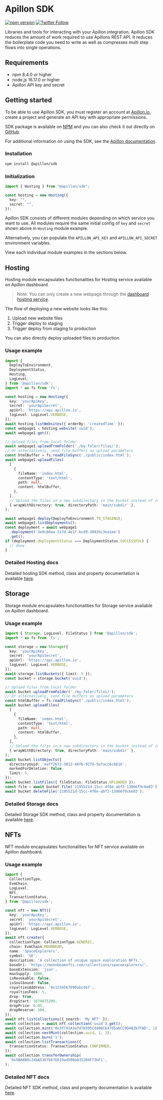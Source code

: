 # Apillon SDK

[![npm version](https://badge.fury.io/js/@apillon%2Fsdk.svg)](https://badge.fury.io/js/@apillon%2Fsdk)
[![Twitter Follow](https://img.shields.io/twitter/follow/Apillon?style=social)](https://twitter.com/intent/follow?screen_name=Apillon)

Libraries and tools for interacting with your Apillon integration.
Apillon SDK reduces the amount of work required to use Apillons REST API. It reduces the boilerplate code you need to write
as well as compresses multi step flows into single operations.

## Requirements

- npm 8.4.0 or higher
- node.js 16.17.0 or higher
- Apillon API key and secret

## Getting started

To be able to use Apillon SDK, you must register an account at [Apillon.io](https://app.apillon.io), create a project and generate an API key with appropriate permissions.

SDK package is available on [NPM](https://www.npmjs.com/package/@apillon/sdk) and you can also check it out directly on [GitHub](https://github.com/Apillon/sdk).

For additional information on using the SDK, see the [Apillon documentation](https://wiki.apillon.io).

### Installation

```sh
npm install @apillon/sdk
```

### Initialization

```ts
import { Hosting } from "@apillon/sdk";

const hosting = new Hosting({
  key: "",
  secret: "",
});
```

Apillon SDK consists of different modules depending on which service you want to use. All modules require the same initial config of `key` and `secret` shown above in `Hosting` module example.

Alternatively, you can populate the `APILLON_API_KEY` and `APILLON_API_SECRET` environment variables.

View each individual module examples in the sections below.


## Hosting

Hosting module encapsulates functionalities for Hosting service available on Apillon dashboard.

> Note: You can only create a new webpage through the [dashboard hosting service](https://app.apillon.io/dashboard/service/hosting).

The flow of deploying a new website looks like this:

1. Upload new website files
2. Trigger deploy to staging
3. Trigger deploy from staging to production

You can also directly deploy uploaded files to production.

### Usage example

```ts
import {
  DeployToEnvironment,
  DeploymentStatus,
  Hosting,
  LogLevel,
} from '@apillon/sdk';
import * as fs from 'fs';

const hosting = new Hosting({
  key: 'yourApiKey',
  secret: 'yourApiSecret',
  apiUrl: 'https://api.apillon.io',
  logLevel: LogLevel.VERBOSE,
});
await hosting.listWebsites({ orderBy: 'createdTime' });
const webpage1 = hosting.website('uuid');
await webpage1.get();

// Upload files from local folder
await webpage1.uploadFromFolder('./my-foler/files/');
// Or alternatively, send file buffers as upload parameters
const htmlBuffer = fs.readFileSync('./public/index.html');
await webpage1.uploadFiles(
  [
    {
      fileName: 'index.html',
      contentType: 'text/html',
      path: null,
      content: htmlBuffer,
    },
  ],
  // Upload the files in a new subdirectory in the bucket instead of in the root of the bucket
  { wrapWithDirectory: true, directoryPath: 'main/subdir' },
);

await webpage1.deploy(DeployToEnvironment.TO_STAGING);
await webpage1.listDeployments();
const deployment = await webpage1
  .deployment('3e0c66ea-317d-4e1f-bcd9-38026c3ea1ee')
  .get();
if (deployment.deploymentStatus === DeploymentStatus.SUCCESSFUL) {
  // done
}
```

### Detailed Hosting docs

Detailed hosting SDK method, class and property documentation is available [here](https://sdk-docs.apillon.io/classes/Hosting.html).

## Storage

Storage module encapsulates functionalities for Storage service available on Apillon dashboard.

### Usage example

```ts
import { Storage, LogLevel, FileStatus } from '@apillon/sdk';
import * as fs from 'fs';

const storage = new Storage({
  key: 'yourApiKey',
  secret: 'yourApiSecret',
  apiUrl: 'https://api.apillon.io',
  logLevel: LogLevel.VERBOSE,
});
await storage.listBuckets({ limit: 5 });
const bucket = storage.bucket('uuid');

// Upload files from local folder
await bucket.uploadFromFolder('./my-foler/files/');
// Or alternatively, send file buffers as upload parameters
const htmlBuffer = fs.readFileSync('./public/index.html');
await bucket.uploadFiles(
  [
    {
      fileName: 'index.html',
      contentType: 'text/html',
      path: null,
      content: htmlBuffer,
    },
  ],
  // Upload the files in a new subdirectory in the bucket instead of in the root of the bucket
  { wrapWithDirectory: true, directoryPath: 'main/subdir' },
);
await bucket.listObjects({
  directoryUuid: 'eaff2672-3012-46fb-9278-5efacc6cb616',
  markedForDeletion: false,
  limit: 5,
});
await bucket.listFiles({ fileStatus: FileStatus.UPLOADED });
const file = await bucket.file('2195521d-15cc-4f6e-abf2-13866f9c6e03').get();
await bucket.deleteFile('2195521d-15cc-4f6e-abf2-13866f9c6e03');
```

### Detailed Storage docs

Detailed Storage SDK method, class and property documentation is available [here](https://sdk-docs.apillon.io/classes/Storage.html).

## NFTs

NFT module encapsulates functionalities for NFT service available on Apillon dashboard.

### Usage example

```ts
import {
  CollectionType,
  EvmChain,
  LogLevel,
  Nft,
  TransactionStatus,
} from '@apillon/sdk';

const nft = new Nft({
  key: 'yourApiKey',
  secret: 'yourApiSecret',
  apiUrl: 'https://api.apillon.io',
  logLevel: LogLevel.VERBOSE,
});
await nft.create({
  collectionType: CollectionType.GENERIC,
  chain: EvmChain.MOONBEAM,
  name: 'SpaceExplorers',
  symbol: 'SE',
  description: 'A collection of unique space exploration NFTs.',
  baseUri: 'https://moonbeamnfts.com/collections/spaceexplorers/',
  baseExtension: 'json',
  maxSupply: 1000,
  isRevokable: false,
  isSoulbound: false,
  royaltiesAddress: '0x1234567890abcdef',
  royaltiesFees: 5,
  drop: true,
  dropStart: 1679875200,
  dropPrice: 0.05,
  dropReserve: 100,
});
await nft.listCollections({ search: 'My NFT' });
const collection = await nft.collection('uuid').get();
await collection.mint('0x3fC91A3afd70395Cd496C647d5a6CC9D4B2b7FAD', 1);
await collection.nestMint(collection.uuid, 1, 1);
await collection.burn('1');
await collection.listTransactions({
  transactionStatus: TransactionStatus.CONFIRMED,
});
await collection.transferOwnership(
  '0x5BA8B0c24bA5307b67E619ad500a635204F73bF1',
);
```

### Detailed NFT docs

Detailed NFT SDK method, class and property documentation is available [here](https://sdk-docs.apillon.io/classes/Nft.html).
